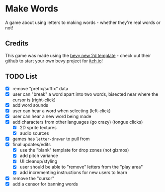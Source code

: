 # Make Words

A game about using letters to making words - whether they're real words or not!

## Credits

This game was made using the [bevy new 2d template](https://github.com/TheBevyFlock/bevy_new_2d) - check out their github to start your own bevy project for [itch.io](https://itch.io)!

## TODO List

- [x] remove "prefix/suffix" data
- [x] user can "break" a word apart into two words, bisected near where the cursor is (right-click)
- [x] add word sounds
- [x] user can hear a word when selecting (left-click)
- [x] user can hear a new word being made
- [x] add characters from other languages (go crazy) (tongue clicks)
  - [x] 2D sprite textures
  - [x] audio sources
- [x] games has `letter-drawer` to pull from
- [x] final updates/edits
  - [x] use the "blank" template for drop zones (not gizmos)
  - [x] add pitch variance
  - [x] UI cleanup/styling
  - [x] user should be able to "remove" letters from the "play area"
  - [x] add incrementing instructions for new users to learn
- [x] remove the "cursor"
- [x] add a censor for banning words